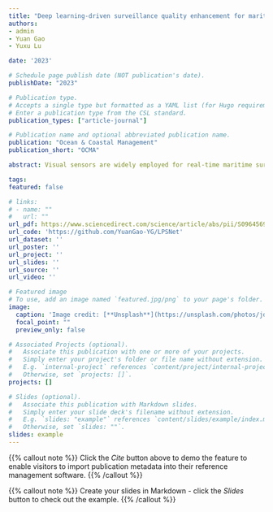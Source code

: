 ```yaml
---
title: "Deep learning-driven surveillance quality enhancement for maritime management promotion under low-visibility weathers"
authors: 
- admin
- Yuan Gao
- Yuxu Lu

date: '2023'

# Schedule page publish date (NOT publication's date).
publishDate: "2023"

# Publication type.
# Accepts a single type but formatted as a YAML list (for Hugo requirements).
# Enter a publication type from the CSL standard.
publication_types: ["article-journal"]

# Publication name and optional abbreviated publication name.
publication: "Ocean & Coastal Management"
publication_short: "OCMA"

abstract: Visual sensors are widely employed for real-time maritime surveillance. But they always suffer from some low-visibility problems, typically low light and haze, which greatly reduce the effectiveness of maritime management. In practical applications, the most common strategy is using separate networks to overcome different low-visibility problems. It needs large space for parameter storage. Besides, when the weather changes, the enhancement methods need to be toggled artificially, and the enhancement effect is unsatisfactory due to the lack of maritime dataset. To tackle these problems, we designed a learned parameter sharing (LPS)-based versatile visibility enhancement network (LPSNet) and trained it on the synthetic maritime dataset. It enhances the quality of captured surveillance data under both low-light and hazy environments via a versatile model. Due to the LPS between different low-visibility enhancement tasks, the proposed network performs better on the mutual problems, like noise suppression and detail preservation. Therefore, our LPSNet achieves superior enhancement effect on both low-light enhancement and dehazing. Besides, the running time is shorter than most of the previous methods, which can enhance 800 × 600 images over 18 FPS. Moreover, the comparison experiment on vessel detection task indicates the benefits of the proposed method on maritime management promotion under low-visibility weathers. 

tags:
featured: false

# links:
# - name: ""
#   url: ""
url_pdf: https://www.sciencedirect.com/science/article/abs/pii/S0964569123000030
url_code: 'https://github.com/YuanGao-YG/LPSNet'
url_dataset: ''
url_poster: ''
url_project: ''
url_slides: ''
url_source: ''
url_video: ''

# Featured image
# To use, add an image named `featured.jpg/png` to your page's folder. 
image:
  caption: 'Image credit: [**Unsplash**](https://unsplash.com/photos/jdD8gXaTZsc)'
  focal_point: ""
  preview_only: false

# Associated Projects (optional).
#   Associate this publication with one or more of your projects.
#   Simply enter your project's folder or file name without extension.
#   E.g. `internal-project` references `content/project/internal-project/index.md`.
#   Otherwise, set `projects: []`.
projects: []

# Slides (optional).
#   Associate this publication with Markdown slides.
#   Simply enter your slide deck's filename without extension.
#   E.g. `slides: "example"` references `content/slides/example/index.md`.
#   Otherwise, set `slides: ""`.
slides: example
---
```


{{% callout note %}}
Click the *Cite* button above to demo the feature to enable visitors to import publication metadata into their reference management software.
{{% /callout %}}

{{% callout note %}}
Create your slides in Markdown - click the *Slides* button to check out the example.
{{% /callout %}}

